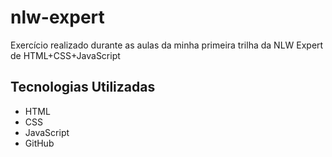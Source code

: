 # nlw-expert
 Exercício realizado durante as aulas da minha primeira trilha da NLW Expert de HTML+CSS+JavaScript

## Tecnologias Utilizadas
- HTML
- CSS
- JavaScript
- GitHub